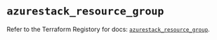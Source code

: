 # `azurestack_resource_group`

Refer to the Terraform Registory for docs: [`azurestack_resource_group`](https://www.terraform.io/docs/providers/azurestack/r/resource_group).
